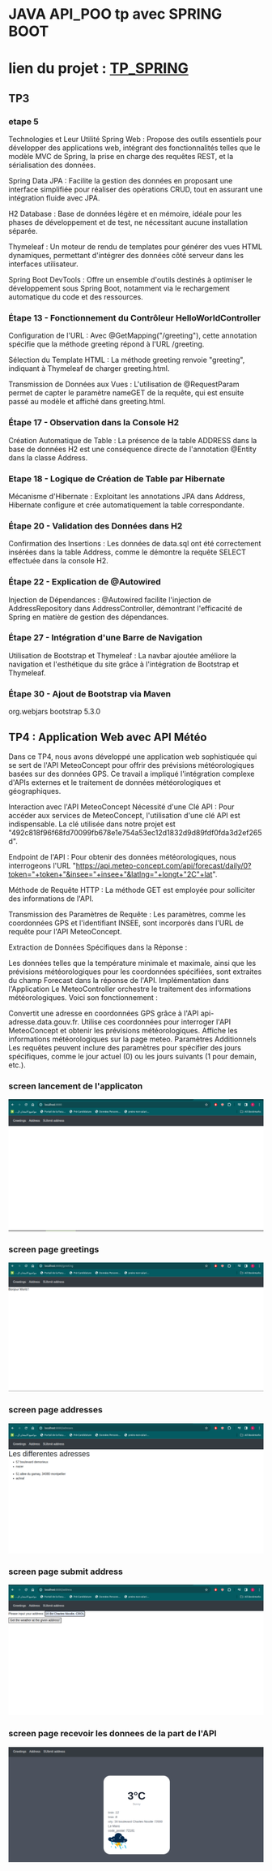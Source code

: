 # JAVA API_POO tp avec SPRING BOOT 
# lien du projet : [TP_SPRING](https://github.com/NacerRgr/TP_POO_API.git)
## TP3
### etape 5

Technologies et Leur Utilité
Spring Web : Propose des outils essentiels pour développer des applications web, intégrant des fonctionnalités telles que le modèle MVC de Spring, la prise en charge des requêtes REST, et la sérialisation des données.

Spring Data JPA : Facilite la gestion des données en proposant une interface simplifiée pour réaliser des opérations CRUD, tout en assurant une intégration fluide avec JPA.

H2 Database : Base de données légère et en mémoire, idéale pour les phases de développement et de test, ne nécessitant aucune installation séparée.

Thymeleaf : Un moteur de rendu de templates pour générer des vues HTML dynamiques, permettant d'intégrer des données côté serveur dans les interfaces utilisateur.

Spring Boot DevTools : Offre un ensemble d'outils destinés à optimiser le développement sous Spring Boot, notamment via le rechargement automatique du code et des ressources.


### Étape 13 - Fonctionnement du Contrôleur HelloWorldController
Configuration de l'URL : Avec @GetMapping("/greeting"), cette annotation spécifie que la méthode greeting répond à l'URL /greeting.

Sélection du Template HTML : La méthode greeting renvoie "greeting", indiquant à Thymeleaf de charger greeting.html.

Transmission de Données aux Vues : L'utilisation de @RequestParam permet de capter le paramètre nameGET de la requête, qui est ensuite passé au modèle et affiché dans greeting.html.


### Étape 17 - Observation dans la Console H2
Création Automatique de Table : La présence de la table ADDRESS dans la base de données H2 est une conséquence directe de l'annotation @Entity dans la classe Address.

### Etape 18 - Logique de Création de Table par Hibernate
Mécanisme d'Hibernate : Exploitant les annotations JPA dans Address, Hibernate configure et crée automatiquement la table correspondante.


### Étape 20 - Validation des Données dans H2
Confirmation des Insertions : Les données de data.sql ont été correctement insérées dans la table Address, comme le démontre la requête SELECT effectuée dans la console H2.

### Étape 22 - Explication de @Autowired
Injection de Dépendances : @Autowired facilite l'injection de AddressRepository dans AddressController, démontrant l'efficacité de Spring en matière de gestion des dépendances.

### Étape 27 - Intégration d'une Barre de Navigation
Utilisation de Bootstrap et Thymeleaf : La navbar ajoutée améliore la navigation et l'esthétique du site grâce à l'intégration de Bootstrap et Thymeleaf.

### Étape 30 - Ajout de Bootstrap via Maven
<dependency>
<groupId>org.webjars</groupId>
<artifactId>bootstrap</artifactId>
<version>5.3.0</version> <!-- Adjust the version to the latest available -->
</dependency>


## TP4 : Application Web avec API Météo
Dans ce TP4, nous avons développé une application web sophistiquée qui se sert de l'API MeteoConcept pour offrir des prévisions météorologiques basées sur des données GPS. Ce travail a impliqué l'intégration complexe d'APIs externes et le traitement de données météorologiques et géographiques.

Interaction avec l'API MeteoConcept
Nécessité d'une Clé API : Pour accéder aux services de MeteoConcept, l'utilisation d'une clé API est indispensable. La clé utilisée dans notre projet est "492c818f96f68fd70099fb678e1e754a53ec12d1832d9d89fdf0fda3d2ef265d".

Endpoint de l'API : Pour obtenir des données météorologiques, nous interrogeons l'URL "https://api.meteo-concept.com/api/forecast/daily/0?token="+token+"&insee="+insee+"&latlng="+longt+"2C"+lat".

Méthode de Requête HTTP : La méthode GET est employée pour solliciter des informations de l'API.

Transmission des Paramètres de Requête : Les paramètres, comme les coordonnées GPS et l'identifiant INSEE, sont incorporés dans l'URL de requête pour l'API MeteoConcept.

Extraction de Données Spécifiques dans la Réponse :

Les données telles que la température minimale et maximale, ainsi que les prévisions météorologiques pour les coordonnées spécifiées, sont extraites du champ Forecast dans la réponse de l'API.
Implémentation dans l'Application
Le MeteoController orchestre le traitement des informations météorologiques. Voici son fonctionnement :

Convertit une adresse en coordonnées GPS grâce à l'API api-adresse.data.gouv.fr.
Utilise ces coordonnées pour interroger l'API MeteoConcept et obtenir les prévisions météorologiques.
Affiche les informations météorologiques sur la page meteo.
Paramètres Additionnels
Les requêtes peuvent inclure des paramètres pour spécifier des jours spécifiques, comme le jour actuel (0) ou les jours suivants (1 pour demain, etc.).












### screen lancement de l'applicaton
![Alt text](image.png)


### screen page greetings
![Alt text](image-1.png)

### screen page addresses
![Alt text](image-2.png)

### screen page submit address
![Alt text](image-3.png)

### screen page recevoir les donnees de la part de l'API
![Alt text](image-4.png)

